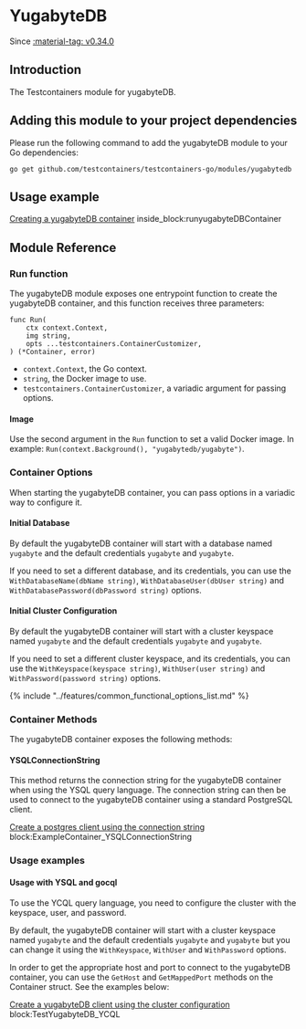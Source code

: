 # YugabyteDB

Since <a href="https://github.com/testcontainers/testcontainers-go/releases/tag/v0.34.0"><span class="tc-version">:material-tag: v0.34.0</span></a>

## Introduction

The Testcontainers module for yugabyteDB.

## Adding this module to your project dependencies

Please run the following command to add the yugabyteDB module to your Go dependencies:

```
go get github.com/testcontainers/testcontainers-go/modules/yugabytedb
```

## Usage example

<!--codeinclude-->
[Creating a yugabyteDB container](../../modules/yugabytedb/examples_test.go) inside_block:runyugabyteDBContainer
<!--/codeinclude-->

## Module Reference

### Run function

The yugabyteDB module exposes one entrypoint function to create the yugabyteDB container, and this function receives three parameters:

```golang
func Run(
    ctx context.Context, 
    img string, 
    opts ...testcontainers.ContainerCustomizer,
) (*Container, error)
```

- `context.Context`, the Go context.
- `string`, the Docker image to use.
- `testcontainers.ContainerCustomizer`, a variadic argument for passing options.

#### Image

Use the second argument in the `Run` function to set a valid Docker image.
In example: `Run(context.Background(), "yugabytedb/yugabyte")`.

### Container Options

When starting the yugabyteDB container, you can pass options in a variadic way to configure it.

#### Initial Database

By default the yugabyteDB container will start with a database named `yugabyte` and the default credentials `yugabyte` and `yugabyte`.

If you need to set a different database, and its credentials, you can use the `WithDatabaseName(dbName string)`, `WithDatabaseUser(dbUser string)` and `WithDatabasePassword(dbPassword string)` options.

#### Initial Cluster Configuration

By default the yugabyteDB container will start with a cluster keyspace named `yugabyte` and the default credentials `yugabyte` and `yugabyte`.

If you need to set a different cluster keyspace, and its credentials, you can use the `WithKeyspace(keyspace string)`, `WithUser(user string)` and `WithPassword(password string)` options.

{% include "../features/common_functional_options_list.md" %}

### Container Methods

The yugabyteDB container exposes the following methods:

#### YSQLConnectionString

This method returns the connection string for the yugabyteDB container when using
the YSQL query language.
The connection string can then be used to connect to the yugabyteDB container using 
a standard PostgreSQL client.

<!--codeinclude-->
[Create a postgres client using the connection string](../../modules/yugabytedb/examples_test.go) block:ExampleContainer_YSQLConnectionString
<!--/codeinclude-->

### Usage examples

#### Usage with YSQL and gocql

To use the YCQL query language, you need to configure the cluster 
with the keyspace, user, and password.

By default, the yugabyteDB container will start with a cluster keyspace named `yugabyte` and the default credentials `yugabyte` and `yugabyte` but you can change it using the `WithKeyspace`, `WithUser` and `WithPassword` options.

In order to get the appropriate host and port to connect to the yugabyteDB container, 
you can use the `GetHost` and `GetMappedPort` methods on the Container struct.
See the examples below:

<!--codeinclude-->
[Create a yugabyteDB client using the cluster configuration](../../modules/yugabytedb/yugabytedb_test.go) block:TestYugabyteDB_YCQL
<!--/codeinclude-->
